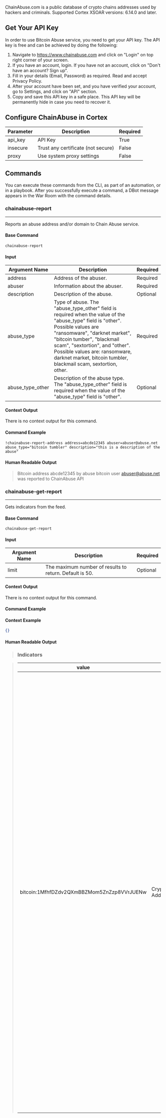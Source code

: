 ChainAbuse.com is a public database of crypto chains addresses used by hackers and criminals.
Supported Cortex XSOAR versions: 6.14.0 and later.

## Get Your API Key

In order to use Bitcoin Abuse service, you need to get your API key.
The API key is free and can be achieved by doing the following:

1. Navigate to <https://www.chainabuse.com> and click on "Login" on top right corner of your screen.
2. If you have an account, login. If you have not an account, click on "Don't have an account? Sign up".
2. Fill in your details (Email, Password) as required. Read and accept Privacy Policy.
3. After your account have been set, and you have verified your account, go to Settings, and click on "API" section.
4. Copy and save this API key in a safe place. This API key will be permanently hide in case you need to recover it.

## Configure ChainAbuse in Cortex


| **Parameter** | **Description** | **Required** |
| --- | --- | --- |
| api_key | API Key | True |
| insecure | Trust any certificate \(not secure\) | False |
| proxy | Use system proxy settings | False |


## Commands

You can execute these commands from the CLI, as part of an automation, or in a playbook.
After you successfully execute a command, a DBot message appears in the War Room with the command details.

### chainabuse-report

***
Reports an abuse address and/or domain to Chain Abuse service.

#### Base Command

`chainabuse-report`

#### Input

| **Argument Name** | **Description** | **Required** |
| --- | --- | --- |
| address | Address of the abuser. | Required | 
| abuser | Information about the abuser. | Required | 
| description | Description of the abuse. | Optional | 
| abuse_type | Type of abuse. The "abuse_type_other" field is required when the value of the "abuse_type" field is "other". Possible values are "ransomware", "darknet market", "bitcoin tumber", "blackmail scam", "sextortion", and "other". Possible values are: ransomware, darknet market, bitcoin tumbler, blackmail scam, sextortion, other. | Required | 
| abuse_type_other | Description of the abuse type. The "abuse_type_other" field is required when the value of the "abuse_type" field is "other". | Optional | 


#### Context Output

There is no context output for this command.

#### Command Example

```!chainabuse-report-address address=abcde12345 abuser=abuser@abuse.net abuse_type="bitcoin tumbler" description="this is a description of the abuse"```


#### Human Readable Output

>Bitcoin address abcde12345 by abuse bitcoin user abuser@abuse.net was reported to ChainAbuse API

### chainabuse-get-report

***
Gets indicators from the feed.


#### Base Command

`chainabuse-get-report`

#### Input

| **Argument Name** | **Description** | **Required** |
| --- | --- | --- |
| limit | The maximum number of results to return. Default is 50. | Optional | 


#### Context Output

There is no context output for this command.

#### Command Example

#### Context Example

```json
{}
```

#### Human Readable Output

>### Indicators

>|value|type|fields|
>|---|---|---|
>| bitcoin:1MfhfDZdv2QXmBBZMom5ZnZzp8VVrJUENw | Cryptocurrency Address | Value: bitcoin:1MfhfDZdv2QXmBBZMom5ZnZzp8VVrJUENw<br/>rawaddress: 1MfhfDZdv2QXmBBZMom5ZnZzp8VVrJUENw<br/>countryname: Australia<br/>creationdate: 2021-01-17T00:30:36.000000Z<br/>description: I know ******** is one of your password on day of hack..<br/><br/>Lets get directly to the point.<br/>Not one person has paid me to check about you.<br/><br/>You do not know me and you're probably thinking why you are getting this email?<br/>in fact, i actually placed a malware on the adult vids (adult porn) website and you know what, you visited this site to experience fun (you know what i mean).<br/>When you were viewing videos, your browser started out operating as a RDP having a key logger which provided me with accessibility to your display and web cam.<br/><br/><br/>immediately after that, my malware obtained every one of your contacts from your Messenger, FB, as well as email account.<br/><br/><br/>after that i created a double-screen video. 1st part shows the video you were viewing (you have a nice taste omg), and 2nd part displays the recording of your cam, and its you.<br/>Best solution would be to pay me $2763.<br/><br/><br/>We are going to refer to it as a donation. in this situation, i most certainly will without delay remove your video.<br/><br/><br/><br/>Bitcoin address: 1MfhfDZdv2QXmBBZMom5ZnZzp8VVrJUENw<br/><br/>[case SeNSiTiVe, copy & paste it]<br/><br/><br/>You could go on your life like this never happened and you will not ever hear back again from me.<br/><br/><br/>You'll make the payment via Bitcoin (if you do not know this, search 'how to buy bitcoin' in Google).<br/>if you are planning on going to the law, surely, this e-mail can not be traced back to me, because it's hacked too.<br/>I have taken care of my actions. i am not looking to ask you for a lot, i simply want to be paid.<br/>if i do not receive the bitcoin;, i definitely will send out your video recording to all of your contacts including friends and family, co-workers, and so on.<br/>Nevertheless, if i do get paid, i will destroy the recording immediately.<br/>If you need proof, reply with Yeah then i will send out your video recording to your 8 friends.<br/>it's a nonnegotiable offer and thus please don't waste mine time & yours by replying to this message.<br/>abusetype: ransomware<br/>tags: <br/>reportscount: 1<br/>cryptocurrencyaddresstype: bitcoin |